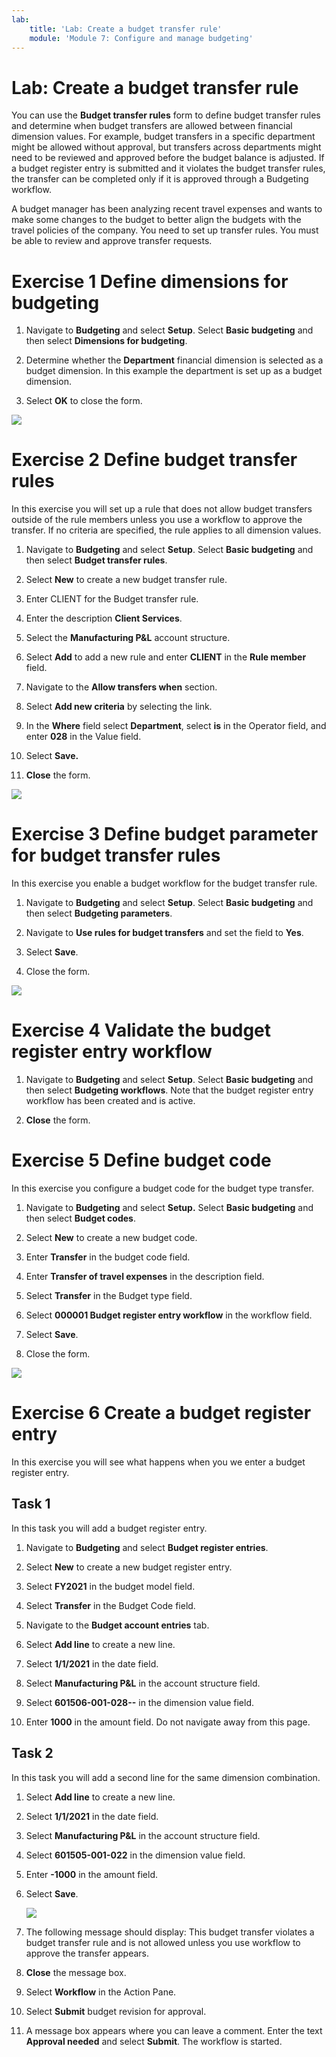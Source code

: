 ```yaml
---
lab:
    title: 'Lab: Create a budget transfer rule'
    module: 'Module 7: Configure and manage budgeting'
---
```


# Lab: Create a budget transfer rule

You can use the **Budget transfer rules** form to define budget transfer rules
and determine when budget transfers are allowed between financial dimension
values. For example, budget transfers in a specific department might be allowed
without approval, but transfers across departments might need to be reviewed and
approved before the budget balance is adjusted. If a budget register entry is
submitted and it violates the budget transfer rules, the transfer can be
completed only if it is approved through a Budgeting workflow.

A budget manager has been analyzing recent travel expenses and wants to make
some changes to the budget to better align the budgets with the travel policies
of the company. You need to set up transfer rules. You must be able to review
and approve transfer requests.

Exercise 1 Define dimensions for budgeting
==========================================

1.  Navigate to **Budgeting** and select **Setup**. Select **Basic budgeting**
    and then select **Dimensions for budgeting**.

2.  Determine whether the **Department** financial dimension is selected as a
    budget dimension. In this example the department is set up as a budget
    dimension.

3.  Select **OK** to close the form.

![](media/d4d942bf236b32a985273f2efb2ff6e3.png)

Exercise 2 Define budget transfer rules
=======================================

In this exercise you will set up a rule that does not allow budget transfers
outside of the rule members unless you use a workflow to approve the transfer.
If no criteria are specified, the rule applies to all dimension values.

1.  Navigate to **Budgeting** and select **Setup**. Select **Basic budgeting**
    and then select **Budget transfer rules**.

2.  Select **New** to create a new budget transfer rule.

3.  Enter CLIENT for the Budget transfer rule.

4.  Enter the description **Client Services**.

5.  Select the **Manufacturing P&L** account structure.

6.  Select **Add** to add a new rule and enter **CLIENT** in the **Rule member**
    field.

7.  Navigate to the **Allow transfers when** section.

8.  Select **Add new criteria** by selecting the link.

9.  In the **Where** field select **Department**, select **is** in the Operator
    field, and enter **028** in the Value field.

10. Select **Save.**

11. **Close** the form.

![](media/0688afdbed8bf0a49e938971505d648a.png)

Exercise 3 Define budget parameter for budget transfer rules
============================================================

In this exercise you enable a budget workflow for the budget transfer rule.

1.  Navigate to **Budgeting** and select **Setup**. Select **Basic budgeting**
    and then select **Budgeting parameters**.

2.  Navigate to **Use rules for budget transfers** and set the field to **Yes**.

3.  Select **Save**.

4.  Close the form.

![](media/983d010d9a76dab64ed1afe2316a7bb3.png)

Exercise 4 Validate the budget register entry workflow
======================================================

1.  Navigate to **Budgeting** and select **Setup**. Select **Basic budgeting**
    and then select **Budgeting workflows**. Note that the budget register entry
    workflow has been created and is active.

2.  **Close** the form.

Exercise 5 Define budget code
=============================

In this exercise you configure a budget code for the budget type transfer.

1.  Navigate to **Budgeting** and select **Setup.** Select **Basic budgeting**
    and then select **Budget codes**.

2.  Select **New** to create a new budget code.

3.  Enter **Transfer** in the budget code field.

4.  Enter **Transfer of travel expenses** in the description field.

5.  Select **Transfer** in the Budget type field.

6.  Select **000001 Budget register entry workflow** in the workflow field.

7.  Select **Save**.

8.  Close the form.

![](media/d2d5198d500fa65f8e7f4c4b60c21cb6.png)

Exercise 6 Create a budget register entry
=========================================

In this exercise you will see what happens when you we enter a budget register
entry.

Task 1
------

In this task you will add a budget register entry.

1.  Navigate to **Budgeting** and select **Budget register entries**.

2.  Select **New** to create a new budget register entry.

3.  Select **FY2021** in the budget model field.

4.  Select **Transfer** in the Budget Code field.

5.  Navigate to the **Budget account entries** tab.

6.  Select **Add line** to create a new line.

7.  Select **1/1/2021** in the date field.

8.  Select **Manufacturing P&L** in the account structure field.

9.  Select **601506-001-028--** in the dimension value field.

10. Enter **1000** in the amount field. Do not navigate away from this page.

Task 2
------

In this task you will add a second line for the same dimension combination.

1.  Select **Add line** to create a new line.

2.  Select **1/1/2021** in the date field.

3.  Select **Manufacturing P&L** in the account structure field.

4.  Select **601505-001-022** in the dimension value field.

5.  Enter **-1000** in the amount field.

6.  Select **Save**.

    ![](media/a00250a27a0f20364bee458da1cc2d55.png)

7.  The following message should display: This budget transfer violates a budget
    transfer rule and is not allowed unless you use workflow to approve the
    transfer appears.

8.  **Close** the message box.

9.  Select **Workflow** in the Action Pane.

10. Select **Submit** budget revision for approval.

11. A message box appears where you can leave a comment. Enter the text
    **Approval needed** and select **Submit**. The workflow is started.
